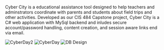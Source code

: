 Cyber City is a educational assistance tool designed to help teachers and adminstrators coordinate with parents and students about field trips and other activities.
Developed as our CIS 484 Capstone project, Cyber City is a C# web application with MySql backend and inludes secure account/password handling, content creation, and session aware links end via email.

![CyberDay2](https://github.com/TElphee01/CyberCity_CIS484/assets/64053467/b5680bb8-f685-4156-8349-6c549ebf675a)
![CyberDay](https://github.com/TElphee01/CyberCity_CIS484/assets/64053467/ae4f05db-54ae-4988-a1a5-a7c344bd763e)
![DB Design](https://github.com/TElphee01/CyberCity_CIS484/assets/64053467/7a4fc0b8-3ba8-4ec4-a36c-e7a33826d908)

